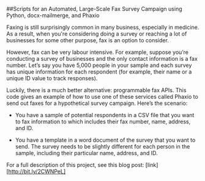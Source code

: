 ##Scripts for an Automated, Large-Scale Fax Survey Campaign using Python, docx-mailmerge, and Phaxio

Faxing is still surprisingly common in many business, especially in medicine. As a result, when you're considering doing a survey or reaching a lot of businesses for some other purpose, fax is an option to consider.

However, fax can be very labour intensive. For example, suppose you’re conducting a survey of businesses and the only contact information is a fax number. Let’s say you have 5,000 people in your sample and each survey has unique information for each respondent (for example, their name or a unique ID value to track responses).

Luckily, there is a much better alternative: programmable fax APIs. This code gives an example of how to use one of these services called Phaxio to send out faxes for a hypothetical survey campaign. Here’s the scenario:

* You have a sample of potential respondents in a CSV file that you want to fax information to which includes their fax number, name, address, and ID.

* You have a template in a word document of the survey that you want to send. The survey needs to be slightly different for each person in the sample, including their particular name, address, and ID.

For a full description of this project, see this blog post:
[link][http://bit.ly/2CWNPeL]
